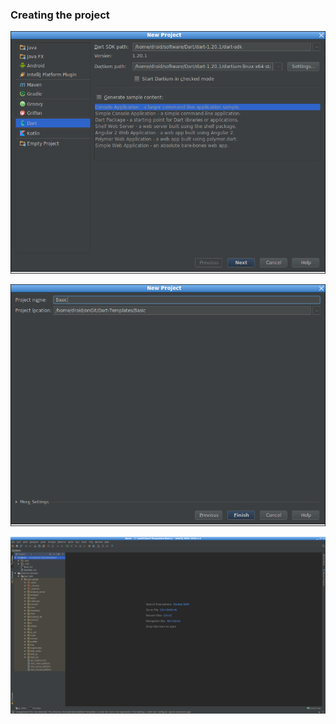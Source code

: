 ### Creating the project

![](_misc/Creating%20a%20new%20project.png)

![](_misc/New%20Project%20Dialog.png)

![](_misc/Project%20in%20IDE.png)
